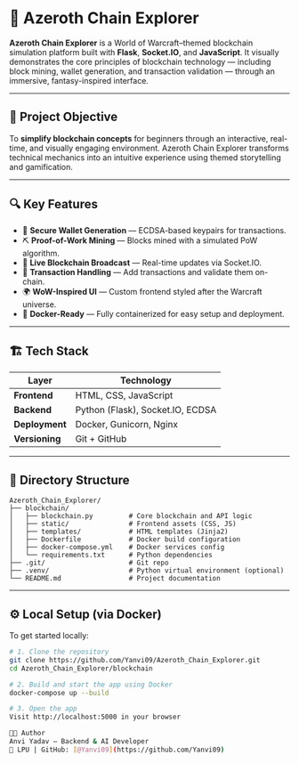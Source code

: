 # 🧱 Azeroth Chain Explorer

**Azeroth Chain Explorer** is a World of Warcraft–themed blockchain simulation platform built with **Flask**, **Socket.IO**, and **JavaScript**. It visually demonstrates the core principles of blockchain technology — including block mining, wallet generation, and transaction validation — through an immersive, fantasy-inspired interface.

---

## 🎯 Project Objective

To **simplify blockchain concepts** for beginners through an interactive, real-time, and visually engaging environment. Azeroth Chain Explorer transforms technical mechanics into an intuitive experience using themed storytelling and gamification.

---

## 🔍 Key Features

- 🔐 **Secure Wallet Generation** — ECDSA-based keypairs for transactions.
- ⛏️ **Proof-of-Work Mining** — Blocks mined with a simulated PoW algorithm.
- 🔄 **Live Blockchain Broadcast** — Real-time updates via Socket.IO.
- 🧩 **Transaction Handling** — Add transactions and validate them on-chain.
- 🌍 **WoW-Inspired UI** — Custom frontend styled after the Warcraft universe.
- 🐳 **Docker-Ready** — Fully containerized for easy setup and deployment.

---

## 🏗️ Tech Stack

| Layer        | Technology                         |
|--------------|-------------------------------------|
| **Frontend** | HTML, CSS, JavaScript               |
| **Backend**  | Python (Flask), Socket.IO, ECDSA    |
| **Deployment** | Docker, Gunicorn, Nginx            |
| **Versioning** | Git + GitHub                        |

---

## 📂 Directory Structure
```
Azeroth_Chain_Explorer/
├── blockchain/
│   ├── blockchain.py         # Core blockchain and API logic
│   ├── static/               # Frontend assets (CSS, JS)
│   ├── templates/            # HTML templates (Jinja2)
│   ├── Dockerfile            # Docker build configuration
│   ├── docker-compose.yml    # Docker services config
│   └── requirements.txt      # Python dependencies
├── .git/                     # Git repo
├── .venv/                    # Python virtual environment (optional)
└── README.md                 # Project documentation
```


---

## ⚙️ Local Setup (via Docker)

To get started locally:

```bash
# 1. Clone the repository
git clone https://github.com/Yanvi09/Azeroth_Chain_Explorer.git
cd Azeroth_Chain_Explorer/blockchain

# 2. Build and start the app using Docker
docker-compose up --build

# 3. Open the app
Visit http://localhost:5000 in your browser

👩‍💻 Author
Anvi Yadav – Backend & AI Developer  
📍 LPU | GitHub: [@Yanvi09](https://github.com/Yanvi09)


